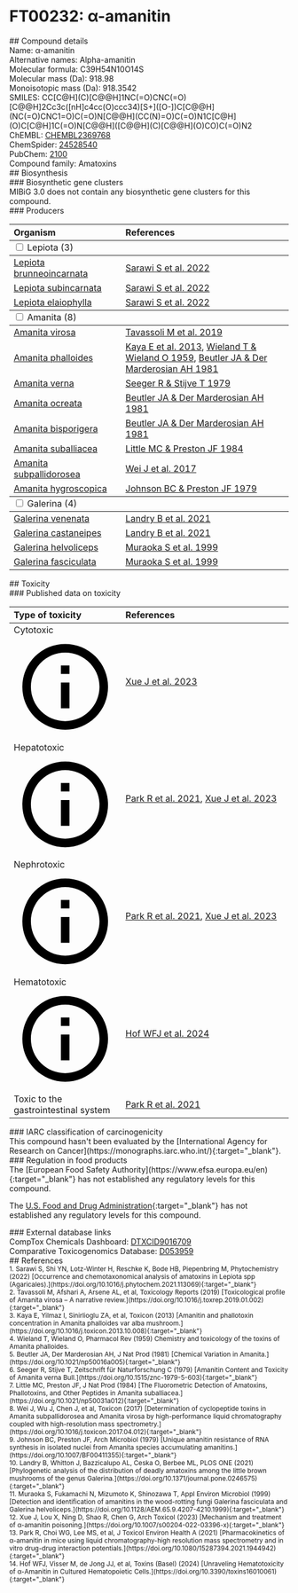 
# FT00232: α-amanitin
<div class="molecule_image" style="float:left">
<img data-smiles= CC[C@H](C)[C@@H]1NC(=O)CNC(=O)[C@@H]2CC3=C(NC4=CC(O)=CC=C34)[S+]([O-])C[C@@H](NC(=O)CNC1=O)C(=O)N[C@@H](CC(N)=O)C(=O)N1C[C@H](O)C[C@H]1C(=O)N[C@@H]([C@@H](C)[C@@H](O)CO)C(=O)N2 data-smiles-options="{ 'width': 350, 'height': 350 }" />
</div>
## Compound details
<div style="overflow:hidden">
Name: α-amanitin<br>
    Alternative names: Alpha-amanitin<br>
Molecular formula: C39H54N10O14S<br>
Molecular mass (Da): 918.98<br>
Monoisotopic mass (Da): 918.3542<br>
<div class="break_all">
SMILES: CC[C@H](C)[C@@H]1NC(=O)CNC(=O)[C@@H]2Cc3c([nH]c4cc(O)ccc34)[S+]([O-])C[C@@H](NC(=O)CNC1=O)C(=O)N[C@@H](CC(N)=O)C(=O)N1C[C@H](O)C[C@H]1C(=O)N[C@@H]([C@@H](C)[C@@H](O)CO)C(=O)N2<br>
</div>
        ChEMBL: <a href=https://www.ebi.ac.uk/chembl/compound_report_card/CHEMBL2369768 target="_blank">CHEMBL2369768</a><br>
        ChemSpider: <a href=https://www.chemspider.com/Chemical-Structure.24528540.html target="_blank">24528540</a><br>
        PubChem: <a href=https://pubchem.ncbi.nlm.nih.gov/compound/2100 target="_blank">2100</a><br>
    Compound family: Amatoxins<br>
</div>

<div markdown="block" class="section">
## Biosynthesis
<div markdown="block" class="subsection">
### Biosynthetic gene clusters
<div markdown="block" class="indented_block">
MIBiG 3.0 does not contain any biosynthetic gene clusters for this compound.
</div>
</div>

<div markdown="block" class="subsection">
### Producers
<table>
<thead>
<tr>
<th style="text-align: left;" role="columnheader" width="40%" data-sort-default>Organism</th>
<th style="text-align: left;" role="columnheader" width="60%">References</th>
</tr>
</thead>
        <tbody class="header">
        <tr>
        <td style="text-align: left;" colspan="2">
        <input type="checkbox" data-toggle="toggle" id=Lepiota>
        <label for=Lepiota>Lepiota (3)</label>
        </td>
        </tr>
        </tbody>
        <tbody class="hide">
                <tr>
                <td style="text-align: left;"><a href="https://www.ncbi.nlm.nih.gov/Taxonomy/Browser/wwwtax.cgi?mode=Info&id=201213" target="_blank">Lepiota brunneoincarnata</a></td>
                <td style="text-align: left;"><a href="#REF00421">Sarawi S et al. 2022</a></td>
                </tr>
                <tr>
                <td style="text-align: left;"><a href="https://www.ncbi.nlm.nih.gov/Taxonomy/Browser/wwwtax.cgi?mode=Info&id=56170" target="_blank">Lepiota subincarnata</a></td>
                <td style="text-align: left;"><a href="#REF00421">Sarawi S et al. 2022</a></td>
                </tr>
                <tr>
                <td style="text-align: left;"><a href="https://www.ncbi.nlm.nih.gov/Taxonomy/Browser/wwwtax.cgi?mode=Info&id=182863" target="_blank">Lepiota elaiophylla</a></td>
                <td style="text-align: left;"><a href="#REF00421">Sarawi S et al. 2022</a></td>
                </tr>
        </tbody>
        <tbody class="header">
        <tr>
        <td style="text-align: left;" colspan="2">
        <input type="checkbox" data-toggle="toggle" id=Amanita>
        <label for=Amanita>Amanita (8)</label>
        </td>
        </tr>
        </tbody>
        <tbody class="hide">
                <tr>
                <td style="text-align: left;"><a href="https://www.ncbi.nlm.nih.gov/Taxonomy/Browser/wwwtax.cgi?mode=Info&id=78357" target="_blank">Amanita virosa</a></td>
                <td style="text-align: left;"><a href="#REF00429">Tavassoli M et al. 2019</a></td>
                </tr>
                <tr>
                <td style="text-align: left;"><a href="https://www.ncbi.nlm.nih.gov/Taxonomy/Browser/wwwtax.cgi?mode=Info&id=235533" target="_blank">Amanita phalloides</a></td>
                <td style="text-align: left;"><a href="#REF00427">Kaya E et al. 2013</a>, <a href="#REF00428">Wieland T &amp; Wieland O 1959</a>, <a href="#REF00432">Beutler JA &amp; Der Marderosian AH 1981</a></td>
                </tr>
                <tr>
                <td style="text-align: left;"><a href="https://www.ncbi.nlm.nih.gov/Taxonomy/Browser/wwwtax.cgi?mode=Info&id=112270" target="_blank">Amanita verna</a></td>
                <td style="text-align: left;"><a href="#REF00431">Seeger R &amp; Stijve T 1979</a></td>
                </tr>
                <tr>
                <td style="text-align: left;"><a href="https://www.ncbi.nlm.nih.gov/Taxonomy/Browser/wwwtax.cgi?mode=Info&id=235532" target="_blank">Amanita ocreata</a></td>
                <td style="text-align: left;"><a href="#REF00432">Beutler JA &amp; Der Marderosian AH 1981</a></td>
                </tr>
                <tr>
                <td style="text-align: left;"><a href="https://www.ncbi.nlm.nih.gov/Taxonomy/Browser/wwwtax.cgi?mode=Info&id=87325" target="_blank">Amanita bisporigera</a></td>
                <td style="text-align: left;"><a href="#REF00432">Beutler JA &amp; Der Marderosian AH 1981</a></td>
                </tr>
                <tr>
                <td style="text-align: left;"><a href="https://www.ncbi.nlm.nih.gov/Taxonomy/Browser/wwwtax.cgi?mode=Info&id=500611" target="_blank">Amanita suballiacea</a></td>
                <td style="text-align: left;"><a href="#REF00433">Little MC &amp; Preston JF 1984</a></td>
                </tr>
                <tr>
                <td style="text-align: left;"><a href="https://www.ncbi.nlm.nih.gov/Taxonomy/Browser/wwwtax.cgi?mode=Info&id=1660029" target="_blank">Amanita subpallidorosea</a></td>
                <td style="text-align: left;"><a href="#REF00434">Wei J et al. 2017</a></td>
                </tr>
                <tr>
                <td style="text-align: left;"><a href="https://www.ncbi.nlm.nih.gov/Taxonomy/Browser/wwwtax.cgi?mode=Info&id=missing" target="_blank">Amanita hygroscopica</a></td>
                <td style="text-align: left;"><a href="#REF00435">Johnson BC &amp; Preston JF 1979</a></td>
                </tr>
        </tbody>
        <tbody class="header">
        <tr>
        <td style="text-align: left;" colspan="2">
        <input type="checkbox" data-toggle="toggle" id=Galerina>
        <label for=Galerina>Galerina (4)</label>
        </td>
        </tr>
        </tbody>
        <tbody class="hide">
                <tr>
                <td style="text-align: left;"><a href="https://www.ncbi.nlm.nih.gov/Taxonomy/Browser/wwwtax.cgi?mode=Info&id=157607" target="_blank">Galerina venenata</a></td>
                <td style="text-align: left;"><a href="#REF00426">Landry B et al. 2021</a></td>
                </tr>
                <tr>
                <td style="text-align: left;"><a href="https://www.ncbi.nlm.nih.gov/Taxonomy/Browser/wwwtax.cgi?mode=Info&id=2307103" target="_blank">Galerina castaneipes</a></td>
                <td style="text-align: left;"><a href="#REF00426">Landry B et al. 2021</a></td>
                </tr>
                <tr>
                <td style="text-align: left;"><a href="https://www.ncbi.nlm.nih.gov/Taxonomy/Browser/wwwtax.cgi?mode=Info&id=missing" target="_blank">Galerina helvoliceps</a></td>
                <td style="text-align: left;"><a href="#REF00436">Muraoka S et al. 1999</a></td>
                </tr>
                <tr>
                <td style="text-align: left;"><a href="https://www.ncbi.nlm.nih.gov/Taxonomy/Browser/wwwtax.cgi?mode=Info&id=missing" target="_blank">Galerina fasciculata</a></td>
                <td style="text-align: left;"><a href="#REF00436">Muraoka S et al. 1999</a></td>
                </tr>
        </tbody>
</table>
</div>
</div>

<div markdown="block" class="section">
## Toxicity
<div markdown="block" class="subsection">
### Published data on toxicity
<table>
<thead>
<tr>
<th style="text-align: left;" role="columnheader" width="40%" data-sort-default>Type of toxicity</th>
<th style="text-align: left;" role="columnheader" width="60%">References</th>
</tr>
</thead>
<tbody>
<tr>
<td style="text-align: left;">Cytotoxic <span class="twemoji" title="Toxic to cells"><svg xmlns="http://www.w3.org/2000/svg" viewBox="0 0 24 24"><path d="M11 9h2V7h-2m1 13c-4.41 0-8-3.59-8-8s3.59-8 8-8 8 3.59 8 8-3.59 8-8 8m0-18A10 10 0 0 0 2 12a10 10 0 0 0 10 10 10 10 0 0 0 10-10A10 10 0 0 0 12 2m-1 15h2v-6h-2v6Z"></path></svg></span></td>
<td style="text-align: left;"><a href="#REF00412">Xue J et al. 2023</a></td>
</tr>
<tr>
<td style="text-align: left;">Hepatotoxic <span class="twemoji" title="Toxic to the liver"><svg xmlns="http://www.w3.org/2000/svg" viewBox="0 0 24 24"><path d="M11 9h2V7h-2m1 13c-4.41 0-8-3.59-8-8s3.59-8 8-8 8 3.59 8 8-3.59 8-8 8m0-18A10 10 0 0 0 2 12a10 10 0 0 0 10 10 10 10 0 0 0 10-10A10 10 0 0 0 12 2m-1 15h2v-6h-2v6Z"></path></svg></span></td>
<td style="text-align: left;"><a href="#REF00416">Park R et al. 2021</a>, <a href="#REF00412">Xue J et al. 2023</a></td>
</tr>
<tr>
<td style="text-align: left;">Nephrotoxic <span class="twemoji" title="Toxic to the kidneys"><svg xmlns="http://www.w3.org/2000/svg" viewBox="0 0 24 24"><path d="M11 9h2V7h-2m1 13c-4.41 0-8-3.59-8-8s3.59-8 8-8 8 3.59 8 8-3.59 8-8 8m0-18A10 10 0 0 0 2 12a10 10 0 0 0 10 10 10 10 0 0 0 10-10A10 10 0 0 0 12 2m-1 15h2v-6h-2v6Z"></path></svg></span></td>
<td style="text-align: left;"><a href="#REF00416">Park R et al. 2021</a>, <a href="#REF00412">Xue J et al. 2023</a></td>
</tr>
<tr>
<td style="text-align: left;">Hematotoxic <span class="twemoji" title="Toxic to the blood and/or blood-forming cells"><svg xmlns="http://www.w3.org/2000/svg" viewBox="0 0 24 24"><path d="M11 9h2V7h-2m1 13c-4.41 0-8-3.59-8-8s3.59-8 8-8 8 3.59 8 8-3.59 8-8 8m0-18A10 10 0 0 0 2 12a10 10 0 0 0 10 10 10 10 0 0 0 10-10A10 10 0 0 0 12 2m-1 15h2v-6h-2v6Z"></path></svg></span></td>
<td style="text-align: left;"><a href="#REF00415">Hof WFJ et al. 2024</a></td>
</tr>
<tr>
<td style="text-align: left;">Toxic to the gastrointestinal system</td>
<td style="text-align: left;"><a href="#REF00416">Park R et al. 2021</a></td>
</tr>
</tbody>
</table>
</div>

<div markdown="block" class="subsection">
### IARC classification of carcinogenicity
<div markdown="block" class="indented_block">
This compound hasn't been evaluated by the [International Agency for Research on Cancer](https://monographs.iarc.who.int/){:target="_blank"}.<br>
</div>
</div>

<div markdown="block" class="subsection">
### Regulation in food products
<div markdown="block" class="indented_block">
The [European Food Safety Authority](https://www.efsa.europa.eu/en){:target="_blank"} has not established any regulatory levels for this compound. <br>

The [U.S. Food and Drug Administration](https://www.fda.gov/){:target="_blank"} has not established any regulatory levels for this compound. <br>

</div>
</div>

<div markdown="block" class="subsection">
### External database links
<div markdown="block" class="indented_block">
CompTox Chemicals Dashboard: <a href=https://comptox.epa.gov/dashboard/chemical/details/DTXCID9016709 target="_blank">DTXCID9016709</a><br>
Comparative Toxicogenomics Database: <a href=https://ctdbase.org/detail.go?type=chem&amp;acc=D053959 target="_blank">D053959</a><br>
</div>
</div>
</div>

<div markdown="block" class="section">
## References
<div markdown="block" style="font-size: smaller;">
<span id=REF00421>
1. Sarawi S, Shi YN, Lotz-Winter H, Reschke K, Bode HB, Piepenbring M, Phytochemistry (2022) [Occurrence and chemotaxonomical analysis of amatoxins in Lepiota spp (Agaricales).](https://doi.org/10.1016/j.phytochem.2021.113069){:target="_blank"}<br>
</span>

<span id=REF00429>
2. Tavassoli M, Afshari A, Arsene AL, et al, Toxicology Reports (2019) [Toxicological profile of Amanita virosa – A narrative review.](https://doi.org/10.1016/j.toxrep.2019.01.002){:target="_blank"}<br>
</span>

<span id=REF00427>
3. Kaya E, Yilmaz I, Sinirlioglu ZA, et al, Toxicon (2013) [Amanitin and phallotoxin concentration in Amanita phalloides var alba mushroom.](https://doi.org/10.1016/j.toxicon.2013.10.008){:target="_blank"}<br>
</span>

<span id=REF00428>
4. Wieland T, Wieland O, Pharmacol Rev (1959) Chemistry and toxicology of the toxins of Amanita phalloides.<br>
</span>

<span id=REF00432>
5. Beutler JA, Der Marderosian AH, J Nat Prod (1981) [Chemical Variation in Amanita.](https://doi.org/10.1021/np50016a005){:target="_blank"}<br>
</span>

<span id=REF00431>
6. Seeger R, Stijve T, Zeitschrift für Naturforschung C (1979) [Amanitin Content and Toxicity of Amanita verna Bull.](https://doi.org/10.1515/znc-1979-5-603){:target="_blank"}<br>
</span>

<span id=REF00433>
7. Little MC, Preston JF, J Nat Prod (1984) [The Fluorometric Detection of Amatoxins, Phallotoxins, and Other Peptides in Amanita suballiacea.](https://doi.org/10.1021/np50031a012){:target="_blank"}<br>
</span>

<span id=REF00434>
8. Wei J, Wu J, Chen J, et al, Toxicon (2017) [Determination of cyclopeptide toxins in Amanita subpallidorosea and Amanita virosa by high-performance liquid chromatography coupled with high-resolution mass spectrometry.](https://doi.org/10.1016/j.toxicon.2017.04.012){:target="_blank"}<br>
</span>

<span id=REF00435>
9. Johnson BC, Preston JF, Arch Microbiol (1979) [Unique amanitin resistance of RNA synthesis in isolated nuclei from Amanita species accumulating amanitins.](https://doi.org/10.1007/BF00411355){:target="_blank"}<br>
</span>

<span id=REF00426>
10. Landry B, Whitton J, Bazzicalupo AL, Ceska O, Berbee ML, PLOS ONE (2021) [Phylogenetic analysis of the distribution of deadly amatoxins among the little brown mushrooms of the genus Galerina.](https://doi.org/10.1371/journal.pone.0246575){:target="_blank"}<br>
</span>

<span id=REF00436>
11. Muraoka S, Fukamachi N, Mizumoto K, Shinozawa T, Appl Environ Microbiol (1999) [Detection and identification of amanitins in the wood-rotting fungi Galerina fasciculata and Galerina helvoliceps.](https://doi.org/10.1128/AEM.65.9.4207-4210.1999){:target="_blank"}<br>
</span>

<span id=REF00412>
12. Xue J, Lou X, Ning D, Shao R, Chen G, Arch Toxicol (2023) [Mechanism and treatment of α-amanitin poisoning.](https://doi.org/10.1007/s00204-022-03396-x){:target="_blank"}<br>
</span>

<span id=REF00416>
13. Park R, Choi WG, Lee MS, et al, J Toxicol Environ Health A (2021) [Pharmacokinetics of α-amanitin in mice using liquid chromatography-high resolution mass spectrometry and in vitro drug-drug interaction potentials.](https://doi.org/10.1080/15287394.2021.1944942){:target="_blank"}<br>
</span>

<span id=REF00415>
14. Hof WFJ, Visser M, de Jong JJ, et al, Toxins (Basel) (2024) [Unraveling Hematotoxicity of α-Amanitin in Cultured Hematopoietic Cells.](https://doi.org/10.3390/toxins16010061){:target="_blank"}<br>
</span>

</div>
</div>

<script type="text/javascript" src="https://unpkg.com/smiles-drawer@2.0.1/dist/smiles-drawer.min.js"></script>
<script>
    SmiDrawer.apply();
</script>